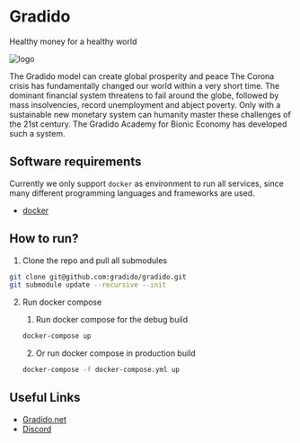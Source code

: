 # Gradido

Healthy money for a healthy world

![logo](https://gradido.net/wp-content/uploads/2021/06/gradido_logo%E2%97%8Fpreview.png)

The Gradido model can create global prosperity and peace
The Corona crisis has fundamentally changed our world within a very short time.
The dominant financial system threatens to fail around the globe, followed by mass insolvencies, record unemployment and abject poverty. Only with a sustainable new monetary system can humanity master these challenges of the 21st century. The Gradido Academy for Bionic Economy has developed such a system.

## Software requirements

Currently we only support `docker` as environment to run all services, since many different programming languages and frameworks are used.

- [docker](https://www.docker.com/)

## How to run?

1. Clone the repo and pull all submodules

```bash
git clone git@github.com:gradido/gradido.git
git submodule update --recursive --init
```

2. Run docker compose
    1. Run docker compose for the debug build

    ```bash
    docker-compose up
    ```

   2. Or run docker compose in production build

    ```bash
    docker-compose -f docker-compose.yml up
    ```

## Useful Links

- [Gradido.net](https://gradido.net/)
- [Discord](https://discord.gg/kA3zBAKQDC)
